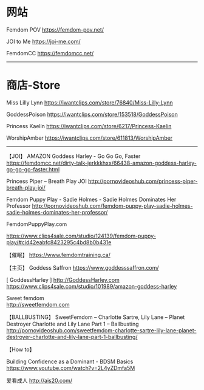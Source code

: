 

# 网站

Femdom POV 
https://femdom-pov.net/

JOI to Me
https://joi-me.com/

FemdomCC
https://femdomcc.net/

------------------------------------

# 商店-Store

Miss Lilly Lynn
https://iwantclips.com/store/76840/Miss-Lilly-Lynn

GoddessPoison
https://iwantclips.com/store/153518/GoddessPoison

Princess Kaelin
https://iwantclips.com/store/6217/Princess-Kaelin

WorshipAmber
https://iwantclips.com/store/611813/WorshipAmber 


------------------------------------------------------




【JOI】
AMAZON Goddess Harley - Go Go Go, Faster
https://femdomcc.net/dirty-talk-jerkkkhxx/66438-amazon-goddess-harley-go-go-go-faster.html

Princess Piper – Breath Play JOI
http://pornovideoshub.com/princess-piper-breath-play-joi/

Femdom Puppy Play - Sadie Holmes - Sadie Holmes Dominates Her Professor 
http://pornovideoshub.com/femdom-puppy-play-sadie-holmes-sadie-holmes-dominates-her-professor/ 


FemdomPuppyPlay.com 

https://www.clips4sale.com/studio/124139/femdom-puppy-play/#cid42eabfc8423295c4bd8b0b431e 


【催眠】
https://www.femdomtraining.ca/


【主页】
Goddess Saffron 
https://www.goddesssaffron.com/ 

[ GoddessHarley ]
http://GoddessHarley.com
https://www.clips4sale.com/studio/101989/amazon-goddess-harley

Sweet femdom   
http://sweetfemdom.com 


【BALLBUSTING】
SweetFemdom – Charlotte Sartre, Lily Lane – Planet Destroyer Charlotte and Lily Lane Part 1 – Ballbusting 
http://pornovideoshub.com/sweetfemdom-charlotte-sartre-lily-lane-planet-destroyer-charlotte-and-lily-lane-part-1-ballbusting/

【How to】

Building Confidence as a Dominant - BDSM Basics
https://www.youtube.com/watch?v=2L4yZDmfa5M 



爱看成人 
http://ais20.com/
